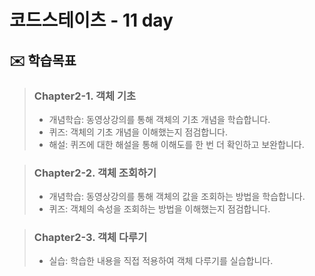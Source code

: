 # 코드스테이츠 - 11 day

## ✉️ 학습목표

> ### Chapter2-1. 객체 기초
> - 개념학습: 동영상강의를 통해 객체의 기초 개념을 학습합니다.
> - 퀴즈: 객체의 기초 개념을 이해했는지 점검합니다.
> - 해설: 퀴즈에 대한 해설을 통해 이해도를 한 번 더 확인하고 보완합니다.

> ### Chapter2-2. 객체 조회하기
> - 개념학습: 동영상강의를 통해 객체의 값을 조회하는 방법을 학습합니다.
> - 퀴즈: 객체의 속성을 조회하는 방법을 이해했는지 점검합니다.

> ### Chapter2-3. 객체 다루기
> - 실습: 학습한 내용을 직접 적용하여 객체 다루기를 실습합니다.